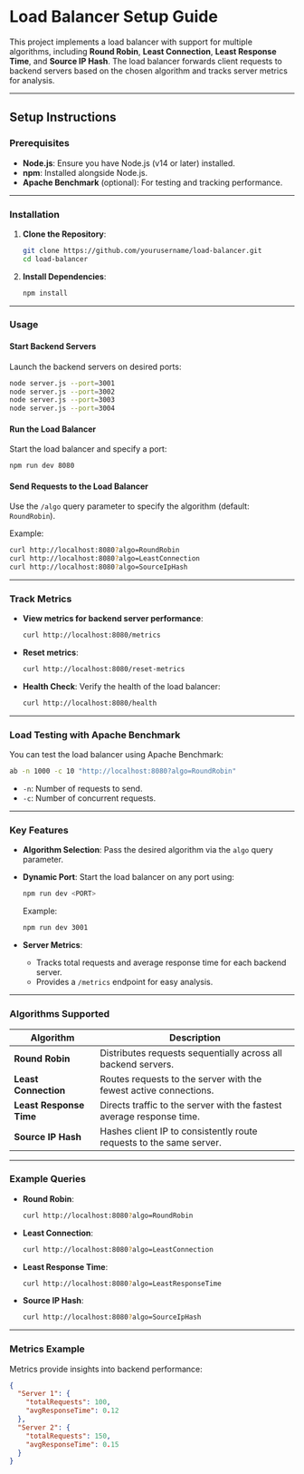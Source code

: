 # Load Balancer Setup Guide

This project implements a load balancer with support for multiple algorithms, including **Round Robin**, **Least Connection**, **Least Response Time**, and **Source IP Hash**. The load balancer forwards client requests to backend servers based on the chosen algorithm and tracks server metrics for analysis.

---

## Setup Instructions

### Prerequisites

- **Node.js**: Ensure you have Node.js (v14 or later) installed.
- **npm**: Installed alongside Node.js.
- **Apache Benchmark** (optional): For testing and tracking performance.

---

### Installation

1. **Clone the Repository**:

   ```bash
   git clone https://github.com/yourusername/load-balancer.git
   cd load-balancer
   ```

2. **Install Dependencies**:
   ```bash
   npm install
   ```

---

### Usage

#### Start Backend Servers

Launch the backend servers on desired ports:

```bash
node server.js --port=3001
node server.js --port=3002
node server.js --port=3003
node server.js --port=3004
```

#### Run the Load Balancer

Start the load balancer and specify a port:

```bash
npm run dev 8080
```

#### Send Requests to the Load Balancer

Use the `/algo` query parameter to specify the algorithm (default: `RoundRobin`).

Example:

```bash
curl http://localhost:8080?algo=RoundRobin
curl http://localhost:8080?algo=LeastConnection
curl http://localhost:8080?algo=SourceIpHash
```

---

### Track Metrics

- **View metrics for backend server performance**:

  ```bash
  curl http://localhost:8080/metrics
  ```

- **Reset metrics**:

  ```bash
  curl http://localhost:8080/reset-metrics
  ```

- **Health Check**: Verify the health of the load balancer:
  ```bash
  curl http://localhost:8080/health
  ```

---

### Load Testing with Apache Benchmark

You can test the load balancer using Apache Benchmark:

```bash
ab -n 1000 -c 10 "http://localhost:8080?algo=RoundRobin"
```

- `-n`: Number of requests to send.
- `-c`: Number of concurrent requests.

---

### Key Features

- **Algorithm Selection**: Pass the desired algorithm via the `algo` query parameter.
- **Dynamic Port**: Start the load balancer on any port using:

  ```bash
  npm run dev <PORT>
  ```

  Example:

  ```bash
  npm run dev 3001
  ```

- **Server Metrics**:
  - Tracks total requests and average response time for each backend server.
  - Provides a `/metrics` endpoint for easy analysis.

---

### Algorithms Supported

| **Algorithm**           | **Description**                                                       |
| ----------------------- | --------------------------------------------------------------------- |
| **Round Robin**         | Distributes requests sequentially across all backend servers.         |
| **Least Connection**    | Routes requests to the server with the fewest active connections.     |
| **Least Response Time** | Directs traffic to the server with the fastest average response time. |
| **Source IP Hash**      | Hashes client IP to consistently route requests to the same server.   |

---

### Example Queries

- **Round Robin**:

  ```bash
  curl http://localhost:8080?algo=RoundRobin
  ```

- **Least Connection**:

  ```bash
  curl http://localhost:8080?algo=LeastConnection
  ```

- **Least Response Time**:

  ```bash
  curl http://localhost:8080?algo=LeastResponseTime
  ```

- **Source IP Hash**:
  ```bash
  curl http://localhost:8080?algo=SourceIpHash
  ```

---

### Metrics Example

Metrics provide insights into backend performance:

```json
{
  "Server 1": {
    "totalRequests": 100,
    "avgResponseTime": 0.12
  },
  "Server 2": {
    "totalRequests": 150,
    "avgResponseTime": 0.15
  }
}
```

